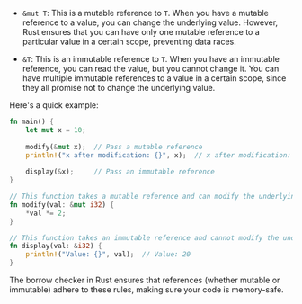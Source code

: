 - `&mut T`: This is a mutable reference to `T`. When you have a mutable reference to a value, you can change the underlying value. However, Rust ensures that you can have only one mutable reference to a particular value in a certain scope, preventing data races.

- `&T`: This is an immutable reference to `T`. When you have an immutable reference, you can read the value, but you cannot change it. You can have multiple immutable references to a value in a certain scope, since they all promise not to change the underlying value.

Here's a quick example:

```rust
fn main() {
    let mut x = 10;
    
    modify(&mut x);  // Pass a mutable reference
    println!("x after modification: {}", x);  // x after modification: 20
    
    display(&x);     // Pass an immutable reference
}

// This function takes a mutable reference and can modify the underlying value.
fn modify(val: &mut i32) {
    *val *= 2;
}

// This function takes an immutable reference and cannot modify the underlying value.
fn display(val: &i32) {
    println!("Value: {}", val);  // Value: 20
}
```

The borrow checker in Rust ensures that references (whether mutable or immutable) adhere to these rules, making sure your code is memory-safe.